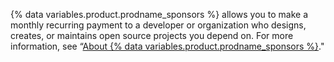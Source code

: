 {% data variables.product.prodname_sponsors %} allows you to make a monthly recurring payment to a developer or organization who designs, creates, or maintains open source projects you depend on. For more information, see “[About {% data variables.product.prodname_sponsors %}](/sponsors/getting-started-with-github-sponsors/about-github-sponsors)."